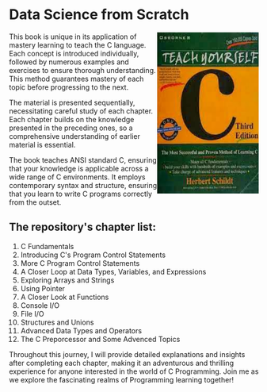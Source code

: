# Data Science from Scratch
<img align="right" src="images.jpeg" width="205" height="325" alt="image" />
This book is unique in its application of mastery learning to teach the C language. Each concept is introduced individually, followed by numerous examples and exercises to ensure thorough understanding. This method guarantees mastery of each topic before progressing to the next.

The material is presented sequentially, necessitating careful study of each chapter. Each chapter builds on the knowledge presented in the preceding ones, so a comprehensive understanding of earlier material is essential.

The book teaches ANSI standard C, ensuring that your knowledge is applicable across a wide range of C environments. It employs contemporary syntax and structure, ensuring that you learn to write C programs correctly from the outset.

## The repository's chapter list:

01. C Fundamentals
02. Introducing C's Program Control Statements
03. More C Program Control Statements
04. A Closer Loop at Data Types, Variables, and Expressions
05. Exploring Arrays and Strings 
06. Using Pointer
07. A Closer Look at Functions
08. Console I/O
09. File I/O
10. Structures and Unions
11. Advanced Data Types and Operators
12. The C Preporcessor and Some Advenced Topics

Throughout this journey, I will provide detailed explanations and insights after completing each chapter, making it an adventurous and thrilling experience for anyone interested in the world of C Programming. Join me as we explore the fascinating realms of Programming learning together!


